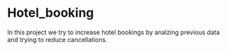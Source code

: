 # Hotel_booking
In this project we try to increase hotel bookings by analzing previous data and trying to reduce cancellations.
